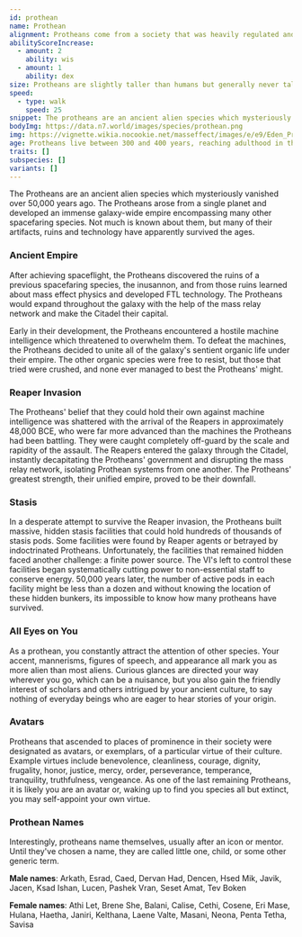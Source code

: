 ```yaml
---
id: prothean
name: Prothean
alignment: Protheans come from a society that was heavily regulated and favored the strong. They are generally lawful neutral.
abilityScoreIncrease:
  - amount: 2
    ability: wis
  - amount: 1
    ability: dex
size: Protheans are slightly taller than humans but generally never taller than 2 meters (6'5"). Your size is Medium.
speed:
  - type: walk
    speed: 25
snippet: The protheans are an ancient alien species which mysteriously vanished over 50,000 years ago. Though there is evidence that some still survive in stasis pods.
bodyImg: https://data.n7.world/images/species/prothean.png
img: https://vignette.wikia.nocookie.net/masseffect/images/e/e9/Eden_Prime_50kya_-_Javik_squad.png/revision/latest/scale-to-width-down/640?cb=20141206072802
age: Protheans live between 300 and 400 years, reaching adulthood in their early teens.
traits: []
subspecies: []
variants: []
---
```


The Protheans are an ancient alien species which mysteriously vanished over 50,000 years ago. The Protheans arose from a
single planet and developed an immense galaxy-wide empire encompassing many other spacefaring species. Not much is known
about them, but many of their artifacts, ruins and technology have apparently survived the ages.

### Ancient Empire
After achieving spaceflight, the Protheans discovered the ruins of a previous spacefaring species, the inusannon, and from
those ruins learned about mass effect physics and developed FTL technology. The Protheans would expand throughout the
galaxy with the help of the mass relay network and make the Citadel their capital.

Early in their development, the Protheans encountered a hostile machine intelligence which threatened to overwhelm them.
To defeat the machines, the Protheans decided to unite all of the galaxy's sentient organic life under their empire.
The other organic species were free to resist, but those that tried were crushed, and none ever managed to best the Protheans' might.

### Reaper Invasion
The Protheans' belief that they could hold their own against machine intelligence was shattered with the arrival of the
Reapers in approximately 48,000 BCE, who were far more advanced than the machines the Protheans had been battling. They
were caught completely off-guard by the scale and rapidity of the assault. The Reapers entered the galaxy through the
Citadel, instantly decapitating the Protheans' government and disrupting the mass relay network, isolating Prothean systems
from one another. The Protheans' greatest strength, their unified empire, proved to be their downfall.

### Stasis
In a desperate attempt to survive the Reaper invasion, the Protheans built massive, hidden stasis facilities that could
hold hundreds of thousands of stasis pods. Some facilities were found by Reaper agents or betrayed by indoctrinated Protheans.
Unfortunately, the facilities that remained hidden faced another challenge: a finite power source. The VI's left to control
these facilities began systematically cutting power to non-essential staff to conserve energy. 50,000 years later,
the number of active pods in each facility might be less than a dozen and without knowing the location of these hidden
bunkers, its impossible to know how many protheans have survived.

### All Eyes on You
As a prothean, you constantly attract the attention of other species. Your accent, mannerisms, figures of
speech, and appearance all mark you as more alien than most aliens. Curious glances are directed your
way wherever you go, which can be a nuisance, but you also gain the friendly interest of scholars and others intrigued
by your ancient culture, to say nothing of everyday beings who are eager to hear stories of your origin.

### Avatars
Protheans that ascended to places of prominence in their society were designated as avatars, or exemplars, of a particular
virtue of their culture. Example virtues include benevolence, cleanliness, courage, dignity, frugality, honor, justice,
mercy, order, perseverance, temperance, tranquility, truthfulness, vengeance. As one of the last remaining Protheans,
it is likely you are an avatar or, waking up to find you species all but extinct, you may self-appoint
your own virtue.

### Prothean Names
Interestingly, protheans name themselves, usually after an icon or mentor. Until they've chosen a name, they are
called little one, child, or some other generic term.

__Male names__: Arkath, Esrad, Caed, Dervan Had, Dencen, Hsed Mik, Javik, Jacen, Ksad Ishan, Lucen, Pashek Vran, Seset Amat, Tev Boken

__Female names__: Athi Let, Brene She, Balani, Calise, Cethi, Cosene, Eri Mase, Hulana, Haetha, Janiri, Kelthana, Laene Valte, Masani, Neona, Penta Tetha, Savisa

<me-source-reference pages="Prothean" source="wiki"></me-source-reference>

